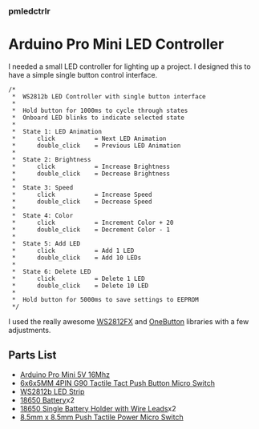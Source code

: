 ### pmledctrlr
# Arduino Pro Mini LED Controller

I needed a small LED controller for lighting up a project.  I designed this to have a simple single button control interface.

```
/*
 *  WS2812b LED Controller with single button interface
 *
 *  Hold button for 1000ms to cycle through states
 *  Onboard LED blinks to indicate selected state
 *
 *  State 1: LED Animation
 *      click           = Next LED Animation
 *      double_click    = Previous LED Animation
 *
 *  State 2: Brightness
 *      click           = Increase Brightness
 *      double_click    = Decrease Brightness
 *
 *  State 3: Speed
 *      click           = Increase Speed
 *      double_click    = Decrease Speed
 *
 *  State 4: Color
 *      click           = Increment Color + 20
 *      double_click    = Decrement Color - 1
 *
 *  State 5: Add LED
 *      click           = Add 1 LED
 *      double_click    = Add 10 LEDs
 *
 *  State 6: Delete LED
 *      click           = Delete 1 LED
 *      double_click    = Delete 10 LED
 *
 *  Hold button for 5000ms to save settings to EEPROM
 */
 ```
 
 I used the really awesome [WS2812FX](https://github.com/kitesurfer1404/WS2812FX) and [OneButton](https://github.com/mathertel/OneButton) libraries with a few adjustments.
 
 ## Parts List
 
 * [Arduino Pro Mini 5V 16Mhz](https://www.aliexpress.com/wholesale?SearchText=Arduino+Pro+Mini+5V+16Mhz)
 * [6x6x5MM 4PIN G90 Tactile Tact Push Button Micro Switch](https://www.aliexpress.com/wholesale?SearchText=6x6x5MM+4PIN+G90+Tactile+Push+Button+Micro+Switch)
 * [WS2812b LED Strip](https://www.aliexpress.com/wholesale?SearchText=WS2812b+LED+Strip)
 * [18650 Battery](https://www.aliexpress.com/wholesale?SearchText=18650+Battery)x2
 * [18650 Single Battery Holder with Wire Leads](https://www.aliexpress.com/wholesale?SearchText=18650+Single+Battery+Holder+Wire)x2
 * [8.5mm x 8.5mm Push Tactile Power Micro Switch](https://www.aliexpress.com/wholesale?SearchText=8.5mm+push+on+push+off+switch+tactile+power+micro)
 
 
